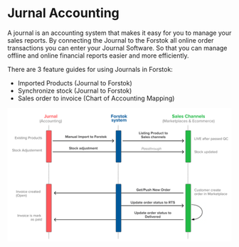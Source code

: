 # Jurnal Accounting

A journal is an accounting system that makes it easy for you to manage your sales reports. By connecting the Journal to the Forstok all online order transactions you can enter your Journal Software. So that you can manage offline and online financial reports easier and more efficiently.

There are 3 feature guides for using Journals in Forstok:

* Imported Products \(Journal to Forstok\)
* Synchronize stock \(Journal to Forstok\)
*  Sales order to invoice \(Chart of Accounting Mapping\)

![](../../../.gitbook/assets/image%20%284%29.png)

## 

